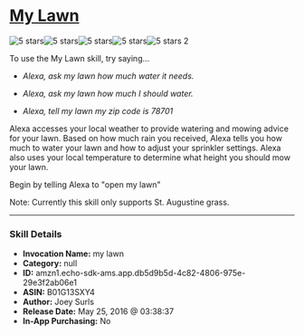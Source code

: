 # [My Lawn](http://alexa.amazon.com/#skills/amzn1.echo-sdk-ams.app.db5d9b5d-4c82-4806-975e-29e3f2ab06e1)
![5 stars](../../images/ic_star_black_18dp_1x.png)![5 stars](../../images/ic_star_black_18dp_1x.png)![5 stars](../../images/ic_star_black_18dp_1x.png)![5 stars](../../images/ic_star_black_18dp_1x.png)![5 stars](../../images/ic_star_black_18dp_1x.png) 2

To use the My Lawn skill, try saying...

* *Alexa, ask my lawn how much water it needs.*

* *Alexa, ask my lawn how much I should water.*

* *Alexa, tell my lawn my zip code is 78701*

Alexa accesses your local weather to provide watering and mowing advice for your lawn. Based on how much rain you received, Alexa tells you how much to water your lawn and how to adjust your sprinkler settings. Alexa also uses your local temperature to determine what height you should mow your lawn.

Begin by telling Alexa to "open my lawn"

Note: Currently this skill only supports St. Augustine grass.

***

### Skill Details

* **Invocation Name:** my lawn
* **Category:** null
* **ID:** amzn1.echo-sdk-ams.app.db5d9b5d-4c82-4806-975e-29e3f2ab06e1
* **ASIN:** B01G13SXY4
* **Author:** Joey Surls
* **Release Date:** May 25, 2016 @ 03:38:37
* **In-App Purchasing:** No
